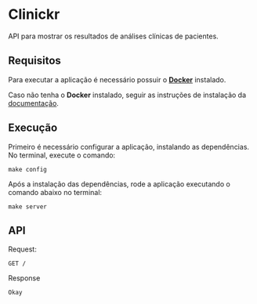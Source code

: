 # Clinickr

API para mostrar os resultados de análises clínicas de pacientes.

## Requisitos

Para executar a aplicação é necessário possuir o **[Docker](https://www.docker.com/)**
instalado.

Caso não tenha o **Docker** instalado, seguir as instruções de instalação da
[documentação](https://docs.docker.com/get-docker/).

## Execução

Primeiro é necessário configurar a aplicação, instalando as dependências. No
terminal, execute o comando:

```
make config
```

Após a instalação das dependências, rode a aplicação executando o comando abaixo
no terminal:

```
make server
```

## API

Request:

```
GET /
```

Response

```
Okay
```